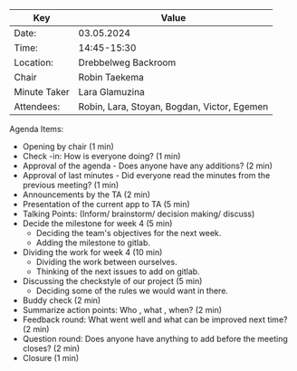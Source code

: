 
| Key          | Value                                       |
|--------------|---------------------------------------------|
| Date:        | 03.05.2024                                  |
| Time:        | 14:45-15:30                                 |
| Location:    | Drebbelweg Backroom                         |
| Chair        | Robin Taekema                               |
| Minute Taker | Lara Glamuzina                              |
| Attendees:   | Robin, Lara, Stoyan, Bogdan, Victor, Egemen |

Agenda Items:
- Opening by chair (1 min)
- Check -in: How is everyone doing? (1 min)
- Approval of the agenda - Does anyone have any additions? (2 min)
- Approval of last minutes - Did everyone read the minutes from the previous meeting? (1 min)
- Announcements by the TA (2 min)
- Presentation of the current app to TA (5 min)
- Talking Points: (Inform/ brainstorm/ decision making/ discuss)
- Decide the milestone for week 4 (5 min)
  - Deciding the team's objectives for the next week.
  - Adding the milestone to gitlab.
- Dividing the work for week 4 (10 min)
  - Dividing the work between ourselves.
  - Thinking of the next issues to add on gitlab.
- Discussing the checkstyle of our project (5 min)
  - Deciding some of the rules we would want in there.
- Buddy check (2 min)
- Summarize action points: Who , what , when? (2 min)
- Feedback round: What went well and what can be improved next time? (2 min)
- Question round: Does anyone have anything to add before the meeting closes? (2 min)
- Closure (1 min)


